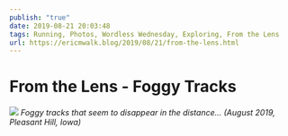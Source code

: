 ```yaml
---
publish: "true"
date: 2019-08-21 20:03:48
tags: Running, Photos, Wordless Wednesday, Exploring, From the Lens
url: https://ericmwalk.blog/2019/08/21/from-the-lens.html
---
```


# From the Lens - Foggy Tracks

![](https://ericmwalk.blog/uploads/2021/d65070ab32.jpg)
*Foggy tracks that seem to disappear in the distance... (August 2019, Pleasant Hill, Iowa)*
